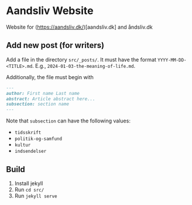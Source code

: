 # Aandsliv Website

Website for (https://aandsliv.dk/)[aandsliv.dk] and åndsliv.dk

## Add new post (for writers)

Add a file in the directory `src/_posts/`.
It must have the format `YYYY-MM-DD-<TITLE>.md`.
E.g., `2024-01-03-the-meaning-of-life.md`.

Additionally, the file must begin with
```md
---
author: First name Last name
abstract: Article abstract here...
subsection: section name
---

```

Note that `subsection` can have the following values:
- `tidsskrift`
- `politik-og-samfund`
- `kultur`
- `indsendelser`

## Build

1. Install jekyll
2. Run `cd src/`
3. Run `jekyll serve`
